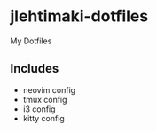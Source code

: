 # jlehtimaki-dotfiles

My Dotfiles

## Includes

- neovim config
- tmux config
- i3 config
- kitty config
